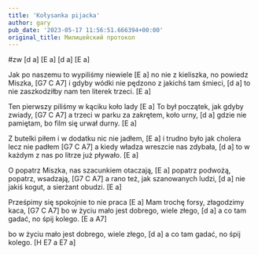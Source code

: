 ```yaml
---
title: 'Kołysanka pijacka'
author: gary
pub_date: '2023-05-17 11:56:51.666394+00:00'
original_title: Милицейский протокол
---
```


#zw
[d a]
[E a]
[d a]
[E a]

Jak po naszemu to wypiliśmy niewiele [E a]
no nie z kieliszka, no powiedz Miszka, [G7 C A7]
i gdyby wódki nie pędzono z jakichś tam śmieci, [d a]
to nie zaszkodziłby nam ten literek trzeci. [E a]

Ten pierwszy piliśmy w kąciku koło lady [E a]
To był początek, jak gdyby zwiady, [G7 C A7]
a trzeci w parku za zakrętem, koło urny, [d a]
gdzie nie pamiętam, bo film się urwał durny. [E a]

Z butelki piłem i w dodatku nic nie jadłem, [E a]
i trudno było jak cholera lecz nie padłem [G7 C A7]
a kiedy władza wreszcie nas zdybała, [d a]
to w każdym z nas po litrze już pływało. [E a]

O popatrz Miszka, nas szacunkiem otaczają, [E a]
popatrz podwożą, popatrz, wsadzają, [G7 C A7]
a rano też, jak szanowanych ludzi, [d a]
nie jakiś kogut, a sierżant obudzi. [E a]

Prześpimy się spokojnie to nie praca [E a]
Mam trochę forsy, złagodzimy kaca, [G7 C A7]
bo w życiu mało jest dobrego, wiele złego, [d a]
a co tam gadać, no śpij kolego. [E a A7]

bo w życiu mało jest dobrego, wiele złego, [d a]
a co tam gadać, no śpij kolego. [H E7 a E7 a]